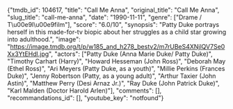 {"tmdb_id": 104617, "title": "Call Me Anna", "original_title": "Call Me Anna", "slug_title": "call-me-anna", "date": "1990-11-11", "genre": ["Drame / T\u00e9l\u00e9film"], "score": "6.0/10", "synopsis": "Patty Duke portrays herself in this made-for-tv biopic about her struggles as a child star growing into adulthood.", "image": "https://image.tmdb.org/t/p/w185_and_h278_bestv2/m7rUBeS4XNjlQV7Se0Xx3YtEHdl.jpg", "actors": ["Patty Duke (Anna Marie Duke/ Patty Duke)", "Timothy Carhart (Harry)", "Howard Hesseman (John Ross)", "Deborah May (Ethel Ross)", "Ari Meyers (Patty Duke, as a youth)", "Millie Perkins (Frances Duke)", "Jenny Robertson (Patty, as a young adult)", "Arthur Taxier (John Astin)", "Matthew Perry (Desi Arnaz Jr.)", "Ray Duke (John Patrick Duke)", "Karl Malden (Doctor Harold Arlen)"], "comments": [], "recommandations_id": [], "youtube_key": "notfound"}
